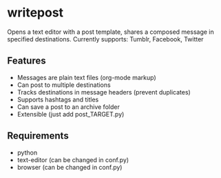 # writepost

  Opens a text editor with a post template, shares a composed message in specified destinations.
  Currently supports: Tumblr, Facebook, Twitter

## Features

* Messages are plain text files (org-mode markup)
* Can post to multiple destinations
* Tracks destinations in message headers (prevent duplicates)
* Supports hashtags and titles
* Can save a post to an archive folder
* Extensible (just add post_TARGET.py)

## Requirements

* python
* text-editor (can be changed in conf.py)
* browser (can be changed in conf.py)
